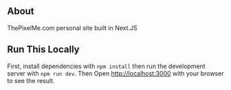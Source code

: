 ## About

ThePixelMe.com personal site built in Next.JS


## Run This Locally

First, install dependencies with `npm install` then run the development server with `npm run dev`.  Then Open [http://localhost:3000](http://localhost:3000) with your browser to see the result.
